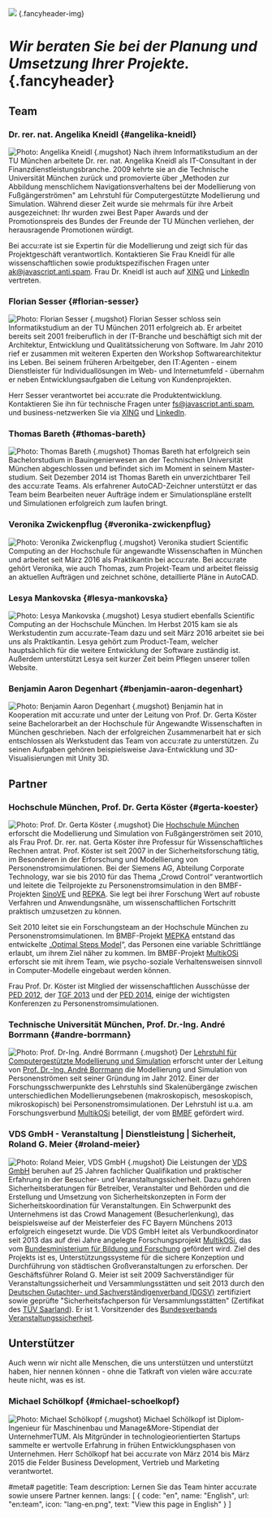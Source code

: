 ![](/img/accurate-bild-team.jpg) {.fancyheader-img}
# *Wir beraten Sie bei der Planung und Umsetzung Ihrer Projekte.* {.fancyheader}

## Team

### Dr. rer. nat. Angelika Kneidl {#angelika-kneidl}

![Photo: Angelika Kneidl](/img/team/team-ak.jpg) {.mugshot}
Nach ihrem Informatik&shy;studium an der TU München arbeitete Dr. rer. nat. Angelika Kneidl als IT-Consultant in der Finanz&shy;dienst&shy;leistungs&shy;branche.
2009 kehrte sie an die Technische Universität München zurück und promovierte über „Methoden zur Abbildung menschlichem Navigations&shy;verhaltens bei der Modellierung von Fußgänger&shy;strömen" am Lehrstuhl für Computer&shy;gestützte Modellierung und Simulation.
Während dieser Zeit wurde sie mehrmals für ihre Arbeit ausgezeichnet: Ihr wurden zwei Best Paper Awards und der Promotionspreis des Bundes der Freunde der TU München verliehen, der herausragende Promotionen würdigt.

Bei accu:rate ist sie Expertin für die Modellierung und zeigt sich für das Projektgeschäft verantwortlich. Kontaktieren Sie Frau Kneidl für alle wissenschaftlichen sowie produktspezifischen Fragen unter <span class="mailadresse" data-to="ak">ak@javascript.anti.spam</span>.
Frau Dr. Kneidl ist auch auf [XING](https://www.xing.com/profile/Angelika_Kneidl) und [LinkedIn](https://de.linkedin.com/in/dr-angelika-kneidl-aabb95a8) vertreten.


### Florian Sesser {#florian-sesser}

![Photo: Florian Sesser](/img/team/team-fs.jpg) {.mugshot}
Florian Sesser schloss sein Informatikstudium an der TU München 2011 erfolgreich ab.
Er arbeitet bereits seit 2001 freiberuflich in der IT-Branche und beschäftigt sich mit der Architektur, Entwicklung und Qualitätssicherung von Software.
Im Jahr 2010 rief er zusammen mit weiteren Experten den Workshop Softwarearchitektur ins Leben.
Bei seinem früheren Arbeitgeber, den IT:Agenten - einem Dienstleister für Individuallösungen im Web- und Internetumfeld - übernahm er neben Entwicklungsaufgaben die Leitung von Kundenprojekten.

Herr Sesser verantwortet bei accu:rate die Produktentwicklung.
Kontaktieren Sie ihn für technische Fragen unter <span class="mailadresse" data-to="fs">fs@javascript.anti.spam</span>, und business-netzwerken Sie via [XING](https://www.xing.com/profile/Florian_Sesser) und [LinkedIn](https://de.linkedin.com/in/florian-sesser-88a6aab5).


### Thomas Bareth {#thomas-bareth}

![Photo: Thomas Bareth](/img/team/team-tom.jpg) {.mugshot}
Thomas Bareth hat erfolgreich sein Bachelorstudium in Bauingenierwesen an der Technischen Universität München abgeschlossen und befindet sich im Moment in seinem Master-studium. Seit Dezember 2014 ist Thomas Bareth ein unverzichtbarer Teil des accu:rate Teams. Als erfahrener AutoCAD-Zeichner unterstützt er das Team beim Bearbeiten neuer Aufträge indem er Simulationspläne erstellt und Simulationen erfolgreich zum laufen bringt.


### Veronika Zwickenpflug {#veronika-zwickenpflug}

![Photo: Veronika Zwickenpflug](/img/team/team-vroni.jpg) {.mugshot}
Veronika studiert Scientific Computing an der Hochschule für angewandte Wissenschaften in München und arbeitet seit März 2016 als Praktikantin bei accu:rate.
Bei accu:rate gehört Veronika, wie auch Thomas, zum Projekt-Team und arbeitet fleissig an aktuellen Aufträgen und zeichnet schöne, detaillierte Pläne in AutoCAD.


### Lesya Mankovska {#lesya-mankovska}

![Photo: Lesya Mankovska](/img/team/team-lm.jpg) {.mugshot}
Lesya studiert ebenfalls Scientific Computing an der Hochschule München. Im Herbst 2015 kam sie als Werkstudentin zum accu:rate-Team dazu und seit März 2016 arbeitet sie bei uns als Praktikantin. Lesya gehört zum Product-Team, welcher hauptsächlich für die weitere Entwicklung der Software zuständig ist. Außerdem unterstützt Lesya seit kurzer Zeit beim Pflegen unserer tollen Website.


### Benjamin Aaron Degenhart {#benjamin-aaron-degenhart}

![Photo: Benjamin Aaron Degenhart](/img/team/team-ben.jpg) {.mugshot}
Benjamin hat in Kooperation mit accu:rate und unter der Leitung von Prof. Dr. Gerta Köster seine Bachelorarbeit an der Hochschule für Angewandte Wissenschaften in München geschrieben. Nach der erfolgreichen Zusammenarbeit hat er sich entschlossen als Werkstudent das Team von accu:rate zu unterstützen. Zu seinen Aufgaben gehören beispielsweise Java-Entwicklung und 3D-Visualisierungen mit Unity 3D.



## Partner

### Hochschule München, Prof. Dr. Gerta Köster {#gerta-koester}

![Photo: Prof. Dr. Gerta Köster](/img/team/team-koester.jpg) {.mugshot}
Die [Hochschule München](http://www.cs.hm.edu/die_fakultaet/ansprechpartner/professoren/koester/index.de.html) erforscht die Modellierung und Simulation von Fußgängerströmen seit 2010, als Frau Prof. Dr. rer. nat. Gerta Köster ihre Professur für Wissenschaftliches Rechnen antrat.
Prof. Köster ist seit 2007 in der Sicherheitsforschung tätig, im Besonderen in der Erforschung und Modellierung von Personenstromsimulationen.
Bei der Siemens AG, Abteilung Corporate Technology, war sie bis 2010 für das Thema „Crowd Control“ verantwortlich und leitete die Teilprojekte zu Personenstromsimulation in den BMBF-Projekten [SinoVE](http://www.bmbf.de/de/22453.php) und [REPKA](http://www.bmbf.de/de/22399.php).
Sie legt bei ihrer Forschung Wert auf robuste Verfahren und Anwendungsnähe, um wissenschaftlichen Fortschritt praktisch umzusetzen zu können.

Seit 2010 leitet sie ein Forschungsteam an der Hochschule München zu Personenstromsimulationen.
Im BMBF-Projekt [MEPKA](http://www.cs.hm.edu/aktuelles/news/newsarchiv2008/news_detailseite_19648.de.html) entstand das entwickelte „[Optimal Steps Model](http://journals.aps.org/pre/abstract/10.1103/PhysRevE.86.046108)“, das Personen eine variable Schrittlänge erlaubt, um ihrem Ziel näher zu kommen.
Im BMBF-Projekt [MultikOSi](http://www.multikosi.de/teilvorhaben-der-hm) erforscht sie mit ihrem Team, wie psycho-soziale Verhaltensweisen sinnvoll in Computer-Modelle eingebaut werden können.

Frau Prof. Dr. Köster ist Mitglied der wissenschaftlichen Ausschüsse der [PED 2012](http://www.ivt.ethz.ch/news/archive/20120606_conference_ped_2012//), der [TGF 2013](http://www.fz-juelich.de/conferences/tgf13/EN/Home/home_node.html) und der [PED 2014](http://www.ped2014.nl/en), einige der wichtigsten Konferenzen zu Personenstromsimulationen.


### Technische Universität München, Prof. Dr.-Ing. André Borrmann {#andre-borrmann}

![Photo: Prof. Dr-Ing. André Borrmann](/img/team/team-borrmann.jpg) {.mugshot}
Der [Lehrstuhl für Computergestützte Modellierung und Simulation](https://www.cms.bgu.tum.de/) erforscht unter der Leitung von [Prof. Dr.-Ing. André Borrmann](https://www.cms.bgu.tum.de/de/team/borrmann) die Modellierung und Simulation von Personenströmen seit seiner Gründung im Jahr 2012.
Einer der Forschungsschwerpunkte des Lehrstuhls sind Skalenübergänge zwischen unterschiedlichen Modellierungsebenen (makroskopisch, mesoskopisch, mikroskopisch) bei Personenstromsimulationen.
Der Lehrstuhl ist u.a. am Forschungsverbund [MultikOSi](http://www.multikosi.de/) beteiligt, der vom [BMBF](http://www.bmbf.de) gefördert wird.


### VDS GmbH - Veranstaltung | Dienstleistung | Sicherheit, Roland G. Meier {#roland-meier}

![Photo: Roland Meier, VDS GmbH](/img/team/team-pankow.jpg) {.mugshot}
Die Leistungen der [VDS GmbH](http://www.vds-veranstaltung.de/) beruhen auf 25 Jahren fachlicher Qualifikation und praktischer Erfahrung in der Besucher- und Veranstaltungssicherheit.
Dazu gehören Sicherheitsberatungen für Betreiber, Veranstalter und Behörden und die Erstellung und Umsetzung von Sicherheitskonzepten in Form der Sicherheitskoordination für Veranstaltungen.
Ein Schwerpunkt des Unternehmens ist das Crowd Management (Besucherlenkung), das beispielsweise auf der Meisterfeier des FC Bayern Münchens 2013 erfolgreich eingesetzt wurde.
Die VDS GmbH leitet als Verbundkoordinator seit 2013 das auf drei Jahre angelegte Forschungsprojekt [MultikOSi](http://www.multikosi.de/), das vom [Bundesministerium für Bildung und Forschung](http://www.bmbf.de/) gefördert wird. Ziel des Projekts ist es, Unterstützungssysteme für die sichere Konzeption und Durchführung von städtischen Großveranstaltungen zu erforschen.
Der Geschäftsführer Roland G. Meier ist seit 2009 Sachverständiger für Veranstaltungssicherheit und Versammlungsstätten und seit 2013 durch den [Deutschen Gutachter- und Sachverständigenverband (DGSV)](http://www.dgusv.de/) zertifiziert sowie geprüfte "Sicherheitsfachperson für Versammlungsstätten" (Zertifikat des [TÜV Saarland](http://www.tuev-saar.net/)). Er ist 1. Vorsitzender des [Bundesverbands Veranstaltungssicherheit](http://bvvs.org/).



## Unterstützer

Auch wenn wir nicht alle Menschen, die uns unterstützen und unterstützt haben, hier nennen können - ohne die Tatkraft von vielen wäre accu:rate heute nicht, was es ist.


### Michael Schölkopf {#michael-schoelkopf}

![Photo: Michael Schölkopf](/img/team/team-ms.png) {.mugshot}
Michael Schölkopf ist Diplom-Ingenieur für Maschinenbau und Manage&More-Stipendiat der UnternehmerTUM.
Als Mitgründer in technologie&shy;orientierten Startups sammelte er wertvolle Erfahrung in frühen Entwicklungsphasen von Unternehmen.
Herr Schölkopf hat bei accu:rate von März 2014 bis März 2015 die Felder Business Development, Vertrieb und Marketing verantwortet.




#meta#
pagetitle: Team
description: Lernen Sie das Team hinter accu:rate sowie unsere Partner kennen.
langs: [
    { code: "en", name: "English", url: "en:team", icon: "lang-en.png", text: "View this page in English" }
]


